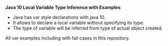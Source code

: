 **Java 10  Local Variable Type Inference with Examples**

* Java has  var style declarations with java 10. 
* It allows to declare a local variable without specifying its type. 
* The type of variable will be inferred from type of actual object created.

All var examples including with fail cases in this repository.  